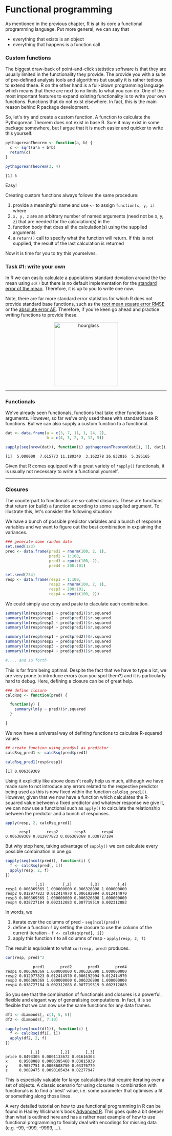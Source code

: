 
# Functional programming

As mentioned in the previous chapter, R is at its core a functional programming language. Put more general, we can say that

* everything that exists is an object
* everything that happens is a function call

### Custom functions

The biggest draw-back of point-and-click statistics software is that they are usually limited in the functionality they provide. The provide you with a suite of pre-defined analysis tools and algorithms but usually it is rather tedious to extend these. R on the other hand is a full-blown programming language which means that there are next to no limits to what you can do. One of the most important features to expand existing functionality is to write your own functions. Functions that do not exist elsewhere. In fact, this is the main reason behind R package development.

So, let's try and create a custom function. A function to calculate the Pythogorean Theorem does not exist in base R. Sure it may exist in some package somewhere, but I argue that it is much easier and quicker to write this yourself.


```r
pythagoreanTheorem <- function(a, b) {
  c <- sqrt(a*a + b*b)
  return(c)
}

pythagoreanTheorem(3, 4)
```

```
[1] 5
```

Easy!

Creating custom functions always follows the same procedure:

1. provide a meaningful name and use `<-` to assign `function(x, y, z)` where
2. `x, y, z` are an arbitrary number of named arguments (need not be x, y, z) that are needed for the calculation(s) in the 
3. function body that does all the calculation(s) using the supplied arguments
4. a `return()` call to specify what the function will return. If this is not supplied, the result of the last calculation is returned

Now it is time for you to try this yourselves.

### Task #1: write your own
In R we can easily calculate a pupolations standard deviation around the the mean using `sd()` but there is no default implementation for the [standard error of the mean](https://en.wikipedia.org/wiki/Standard_error). Therefore, it is up to you to write one now. 

Note, there are far more standard error statistics for which R does not provide standard base functions, such as the [root mean square error RMSE](https://en.wikipedia.org/wiki/Root-mean-square_deviation) or the [absolute error AE](https://en.wikipedia.org/wiki/Approximation_error). Therefore, if you're keen go ahead and practice writing functions to provide these.

<center>
  <img src="https://pixabay.com/static/uploads/photo/2012/04/14/14/04/hourglass-34048_640.png" alt="hourglass" style="width: 200px;"/>
</center>

-------

### Functionals

We've already seen functionals, functions that take other functions as arguments. However, so far we've only used these with standard base R functions. But we can also supply a custom function to a functional.


```r
dat <- data.frame(a = c(3, 7, 11, 1, 24, 2),
                  b = c(4, 3, 2, 3, 12, 5))

sapply(seq(nrow(dat)), function(i) pythagoreanTheorem(dat[i, 1], dat[i, 2]))
```

```
[1]  5.000000  7.615773 11.180340  3.162278 26.832816  5.385165
```

Given that R comes equipped with a great variety of `*apply()` functionals, it is usually not necessary to write a functional yourself. 

-------

### Closures

The counterpart to functionals are so-called closures. These are functions that return (or build) a function according to some supplied argument. To illustrate this, let's consider the following situation:

We have a bunch of possible predictor variables and a bunch of response variables and we want to figure out the best combination in explaining the variances. 


```r
### generate some random data
set.seed(123)
pred <- data.frame(pred1 = rnorm(100, 2, 1),
                   pred2 = 1:100,
                   pred3 = rpois(100, 2),
                   pred4 = 200:101)

set.seed(234)
resp <- data.frame(resp1 = 1:100,
                   resp2 = rnorm(100, 2, 1),
                   resp3 = 200:101,
                   resp4 = rpois(100, 2))
```

We could simply use copy and paste to claculate each combination.


```r
summary(lm(resp$resp1 ~ pred$pred1))$r.squared
summary(lm(resp$resp2 ~ pred$pred1))$r.squared
summary(lm(resp$resp2 ~ pred$pred1))$r.squared
summary(lm(resp$resp4 ~ pred$pred1))$r.squared

summary(lm(resp$resp1 ~ pred$pred2))$r.squared
summary(lm(resp$resp2 ~ pred$pred2))$r.squared
summary(lm(resp$resp3 ~ pred$pred2))$r.squared
summary(lm(resp$resp4 ~ pred$pred3))$r.squared

#.... and so forth
```

This is far from being optimal. Despite the fact that we have to type a lot, we are very prone to introduce errors (can you spot them?) and it is particularly hard to debug. Here, defining a closure can be of great help.


```r
### define closure
calcRsq <- function(pred) {

  function(y) {
    summary(lm(y ~ pred))$r.squared
  }

}
```

We now have a universal way of defining functions to calculate R-squared values


```r
## create function using pred$v1 as predictor
calcRsq_pred1 <- calcRsq(pred$pred1)

calcRsq_pred1(resp$resp1)
```

```
[1] 0.006369369
```

Using it explicitly like above doesn't really help us much, although we have made sure to not introduce any errors related to the respective predictor being used as this is now fixed within the function `calcRsq_pred1()`. However, given that we now have a function which calculates the R-squared value between a fixed predictor and whatever response we give it, we can now use a functional such as `apply()` to calculate the relationship between the predictor and a bunch of responses.


```r
apply(resp, 2, calcRsq_pred1)
```

```
      resp1       resp2       resp3       resp4 
0.006369369 0.012977823 0.006369369 0.038727184 
```

But why stop here, taking advantage of `sapply()` we can calculate every possible combination in one go.


```r
sapply(seq(ncol(pred)), function(i) {
  f <- calcRsq(pred[, i])
  apply(resp, 2, f)
})
```

```
             [,1]        [,2]        [,3]        [,4]
resp1 0.006369369 1.000000000 0.006326898 1.000000000
resp2 0.012977823 0.012414970 0.006192994 0.012414970
resp3 0.006369369 1.000000000 0.006326898 1.000000000
resp4 0.038727184 0.002312083 0.007719519 0.002312083
```

In words, we 

1. iterate over the columns of pred - `seq(ncol(pred))`
2. define a function `f` by setting the closure to use the column of the current iteration - `f <- calcRsq(pred[, i])`
3. apply this function `f` to all columns of resp - `apply(resp, 2, f)`

The result is equivalent to what `cor(resp, pred)` produces.


```r
cor(resp, pred)^2
```

```
            pred1       pred2       pred3       pred4
resp1 0.006369369 1.000000000 0.006326898 1.000000000
resp2 0.012977823 0.012414970 0.006192994 0.012414970
resp3 0.006369369 1.000000000 0.006326898 1.000000000
resp4 0.038727184 0.002312083 0.007719519 0.002312083
```

So you see that the combination of functionals and closures is a powerful, flexible and elegant way of generalising computations. In fact, it is so flexible that we can now use the same functions for any data frames.


```r
df1 <- diamonds[, c(1, 5, 6)]
df2 <- diamonds[, 7:10]

sapply(seq(ncol(df1)), function(i) {
  f <- calcRsq(df1[, i])
  apply(df2, 2, f)
})
```

```
           [,1]         [,2]       [,3]
price 0.8493305 0.0001133672 0.01616303
x     0.9508088 0.0006395460 0.03815939
y     0.9057751 0.0008608750 0.03376779
z     0.9089475 0.0090105434 0.02277947
```

This is especially valuable for large calculations that require iterating over a set of objects. A classic scenario for using closures in combination with functionals is to find a 'best' value, i.e. some parameter that optimises a fit or something along those lines.

A very detailed tutorial on how to use functional programming in R can be found in Hadley Wickham's book [Advanced R](http://adv-r.had.co.nz/Functional-programming.html). This goes quite a bit deeper than what is outlined here and has a rather neat example of how to use functional programming to flexibly deal with encodings for missing data (e.g. -99, -999, -9999, ...).
